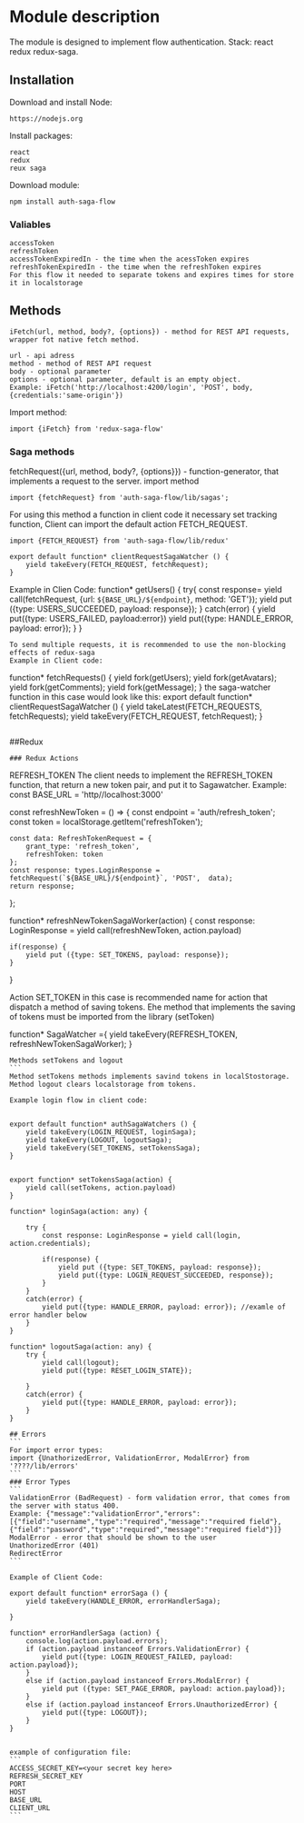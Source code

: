 # Module description
The module is designed to implement flow authentication. Stack: react redux redux-saga.

## Installation 
Download and install Node:
```
https://nodejs.org
```
Install packages:
```
react
redux
reux saga
```
Download module: 
```
npm install auth-saga-flow
```

### Valiables 
```
accessToken 
refreshToken
accessTokenExpiredIn - the time when the acessToken expires
refreshTokenExpiredIn - the time when the refreshToken expires
For this flow it needed to separate tokens and expires times for store it in localstorage
```

## Methods
``` 
iFetch(url, method, body?, {options}) - method for REST API requests, wrapper fot native fetch method.

url - api adress 
method - method of REST API request
body - optional parameter
options - optional parameter, default is an empty object.
Example: iFetch('http://localhost:4200/login', 'POST', body, {credentials:'same-origin'})
```
Import method:
```
import {iFetch} from 'redux-saga-flow'
```   

### Saga methods 

fetchRequest({url, method, body?, {options}}) - function-generator, that implements a request to the server.
import method
```
import {fetchRequest} from 'auth-saga-flow/lib/sagas';
```

For using this method a function in client code it necessary set tracking function, Client can import the default action FETCH_REQUEST.
```
import {FETCH_REQUEST} from 'auth-saga-flow/lib/redux'
```
```
export default function* clientRequestSagaWatcher () {
    yield takeEvery(FETCH_REQUEST, fetchRequest);
}
```
Example in Clien Code: 
function* getUsers() {
    try{
        const response= yield call(fetchRequest, {url: `${BASE_URL}/${endpoint}`, method: 'GET'});
        yield put ({type: USERS_SUCCEEDED, payload: response});
    }
      catch(error) {
        yield put({type: USERS_FAILED, payload:error})
        yield put({type: HANDLE_ERROR, payload: error});
    }
}
```
To send multiple requests, it is recommended to use the non-blocking effects of redux-saga
Example in Client code: 
```
function* fetchRequests() {
    yield fork(getUsers);
    yield fork(getAvatars);
    yield fork(getComments);
    yield fork(getMessage);
}
the saga-watcher function in this case would look like this: 
export default function* clientRequestSagaWatcher () {
    yield takeLatest(FETCH_REQUESTS, fetchRequests);
    yield takeEvery(FETCH_REQUEST, fetchRequest);
}
```
```
##Redux 
```
### Redux Actions 
```
REFRESH_TOKEN 
The client needs to implement the REFRESH_TOKEN function, that return a new token pair, and put it to Sagawatcher. 
Example:
const BASE_URL = 'http//localhost:3000'

const refreshNewToken = () => {
    const endpoint = 'auth/refresh_token';
    const token = localStorage.getItem('refreshToken');
  
    const data: RefreshTokenRequest = {
        grant_type: 'refresh_token',
        refreshToken: token
    };
    const response: types.LoginResponse = fetchRequest(`${BASE_URL}/${endpoint}`, 'POST',  data);
    return response;
};


function* refreshNewTokenSagaWorker(action) {
    const response: LoginResponse = yield call(refreshNewToken, action.payload)

    if(response) {
        yield put ({type: SET_TOKENS, payload: response}); 
    }
}

Action SET_TOKEN in this case is recommended name for action that dispatch a method of saving tokens. Еhe method that implements the saving of tokens must be imported from the library (setToken)

function* SagaWatcher ={
    yield takeEvery(REFRESH_TOKEN, refreshNewTokenSagaWorker);
} 
``````
Methods setTokens and logout
```
Method setTokens methods implements savind tokens in localStostorage. Method logout clears localstorage from tokens. 

Example login flow in client code:


export default function* authSagaWatchers () {
    yield takeEvery(LOGIN_REQUEST, loginSaga);
    yield takeEvery(LOGOUT, logoutSaga);
    yield takeEvery(SET_TOKENS, setTokensSaga);
} 


export function* setTokensSaga(action) {
    yield call(setTokens, action.payload)
}

function* loginSaga(action: any) { 
 
    try {
        const response: LoginResponse = yield call(login, action.credentials);
      
        if(response) {
            yield put ({type: SET_TOKENS, payload: response}); 
            yield put({type: LOGIN_REQUEST_SUCCEEDED, response});
        }
    }
    catch(error) {
        yield put({type: HANDLE_ERROR, payload: error}); //examle of error handler below
    }
}

function* logoutSaga(action: any) {
    try {
        yield call(logout);
        yield put({type: RESET_LOGIN_STATE});
      
    }
    catch(error) {
        yield put({type: HANDLE_ERROR, payload: error});
    }
}

## Errors 
```
For import error types: 
import {UnathorizedError, ValidationError, ModalError} from '????/lib/errors'
```
### Error Types
```
ValidationError (BadRequest) - form validation error, that comes from the server with status 400. 
Example: {"message":"validationError","errors":[{"field":"username","type":"required","message":"required field"},{"field":"password","type":"required","message":"required field"}]}
ModalError - error that should be shown to the user
UnathorizedError (401)
RedirectError
```

Example of Client Code: 

export default function* errorSaga () {
    yield takeEvery(HANDLE_ERROR, errorHandlerSaga);
 
} 

function* errorHandlerSaga (action) {
    console.log(action.payload.errors);
    if (action.payload instanceof Errors.ValidationError) {
        yield put({type: LOGIN_REQUEST_FAILED, payload: action.payload});
    }
    else if (action.payload instanceof Errors.ModalError) {
        yield put ({type: SET_PAGE_ERROR, payload: action.payload});
    }
    else if (action.payload instanceof Errors.UnauthorizedError) {
        yield put({type: LOGOUT});
    }
}


example of configuration file:
```
ACCESS_SECRET_KEY=<your secret key here>
REFRESH_SECRET_KEY
PORT
HOST
BASE_URL
CLIENT_URL
```




